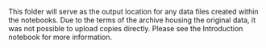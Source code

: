 This folder will serve as the output location for any data files created within the notebooks.  Due to the terms of the archive housing the original data, it was not possible to upload copies directly.  Please see the Introduction notebook for more information.